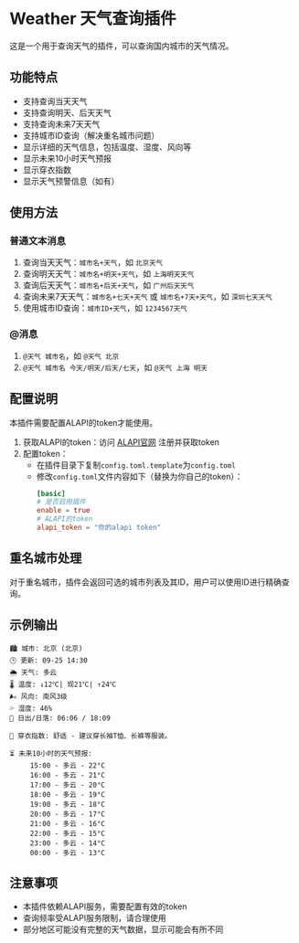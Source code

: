 # Weather 天气查询插件

这是一个用于查询天气的插件，可以查询国内城市的天气情况。

## 功能特点

- 支持查询当天天气
- 支持查询明天、后天天气
- 支持查询未来7天天气
- 支持城市ID查询（解决重名城市问题）
- 显示详细的天气信息，包括温度、湿度、风向等
- 显示未来10小时天气预报
- 显示穿衣指数
- 显示天气预警信息（如有）

## 使用方法

### 普通文本消息
1. 查询当天天气：`城市名+天气`，如 `北京天气`
2. 查询明天天气：`城市名+明天+天气`，如 `上海明天天气`
3. 查询后天天气：`城市名+后天+天气`，如 `广州后天天气`
4. 查询未来7天天气：`城市名+七天+天气` 或 `城市名+7天+天气`，如 `深圳七天天气`
5. 使用城市ID查询：`城市ID+天气`，如 `1234567天气`

### @消息
1. `@天气 城市名`，如 `@天气 北京`
2. `@天气 城市名 今天/明天/后天/七天`，如 `@天气 上海 明天`

## 配置说明

本插件需要配置ALAPI的token才能使用。

1. 获取ALAPI的token：访问 [ALAPI官网](https://www.alapi.cn/) 注册并获取token
2. 配置token：
   - 在插件目录下复制`config.toml.template`为`config.toml`
   - 修改`config.toml`文件内容如下（替换为你自己的token）：
     ```toml
     [basic]
     # 是否启用插件
     enable = true 
     # ALAPI的token
     alapi_token = "你的alapi token"
     ```

## 重名城市处理

对于重名城市，插件会返回可选的城市列表及其ID，用户可以使用ID进行精确查询。

## 示例输出

```
🏙️ 城市: 北京 (北京)
🕒 更新: 09-25 14:30
🌦️ 天气: 多云
🌡️ 温度: ↓12℃| 现21℃| ↑24℃
🌬️ 风向: 南风3级
💦 湿度: 46%
🌅 日出/日落: 06:06 / 18:09

👚 穿衣指数: 舒适 - 建议穿长袖T恤、长裤等服装。

⏳ 未来10小时的天气预报:
     15:00 - 多云 - 22°C
     16:00 - 多云 - 21°C
     17:00 - 多云 - 20°C
     18:00 - 多云 - 19°C
     19:00 - 多云 - 18°C
     20:00 - 多云 - 17°C
     21:00 - 多云 - 16°C
     22:00 - 多云 - 15°C
     23:00 - 多云 - 14°C
     00:00 - 多云 - 13°C
```

## 注意事项

- 本插件依赖ALAPI服务，需要配置有效的token
- 查询频率受ALAPI服务限制，请合理使用
- 部分地区可能没有完整的天气数据，显示可能会有所不同 
